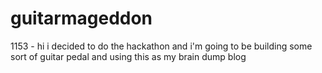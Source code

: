 # guitarmageddon
1153 - hi i decided to do the hackathon and i'm going to be building some sort of guitar pedal and using this as my brain dump blog
